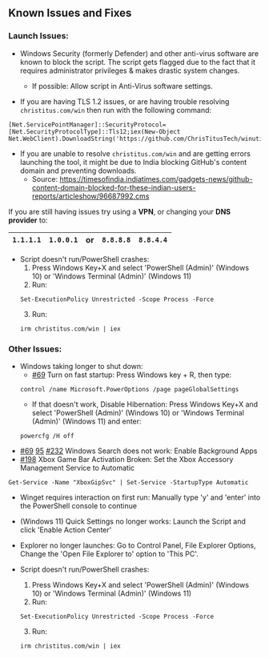 ## Known Issues and Fixes

### Launch Issues:

- Windows Security (formerly Defender) and other anti-virus software are known to block the script. The script gets flagged due to the fact that it requires administrator privileges & makes drastic system changes.
  - If possible: Allow script in Anti-Virus software settings.

- If you are having TLS 1.2 issues, or are having trouble resolving `christitus.com/win` then run with the following command:

```
[Net.ServicePointManager]::SecurityProtocol=[Net.SecurityProtocolType]::Tls12;iex(New-Object Net.WebClient).DownloadString('https://github.com/ChrisTitusTech/winutil/releases/latest/download/winutil.ps1')
```

- If you are unable to resolve `christitus.com/win` and are getting  errors launching the tool, it might be due to India blocking GitHub's content domain and preventing downloads.
  - Source: <https://timesofindia.indiatimes.com/gadgets-news/github-content-domain-blocked-for-these-indian-users-reports/articleshow/96687992.cms>

If you are still having issues try using a **VPN**, or changing your **DNS provider** to:

| `1.1.1.1` | `1.0.0.1` | or  | `8.8.8.8` | `8.8.4.4` |
|---------|---------|-----|---------|---------|

- Script doesn't run/PowerShell crashes:
  1. Press Windows Key+X and select 'PowerShell (Admin)' (Windows 10) or 'Windows Terminal (Admin)' (Windows 11)
  2. Run:
  ```
  Set-ExecutionPolicy Unrestricted -Scope Process -Force
  ```
  3. Run:
  ```
  irm christitus.com/win | iex
  ```
  
### Other Issues:

- Windows taking longer to shut down:
  - [#69](https://github.com/ChrisTitusTech/winutil/issues/69) Turn on fast startup: Press Windows key + R, then type:
  ```
  control /name Microsoft.PowerOptions /page pageGlobalSettings
  ```
  - If that doesn't work, Disable Hibernation: Press Windows Key+X and select 'PowerShell (Admin)' (Windows 10) or 'Windows Terminal (Admin)' (Windows 11) and enter:
  ```
  powercfg /H off
  ```
- [#69](https://github.com/ChrisTitusTech/winutil/issues/69) [95](https://github.com/ChrisTitusTech/winutil/issues/95) [#232](https://github.com/ChrisTitusTech/winutil/issues/232) Windows Search does not work: Enable Background Apps
- [#198](https://github.com/ChrisTitusTech/winutil/issues/198) Xbox Game Bar Activation Broken: Set the Xbox Accessory Management Service to Automatic
```
Get-Service -Name "XboxGipSvc" | Set-Service -StartupType Automatic
```

- Winget requires interaction on first run: Manually type 'y' and 'enter' into the PowerShell console to continue
- (Windows 11) Quick Settings no longer works: Launch the Script and click 'Enable Action Center'

- Explorer no longer launches: Go to Control Panel, File Explorer Options, Change the 'Open File Explorer to' option to 'This PC'.

- Script doesn't run/PowerShell crashes:
  1. Press Windows Key+X and select 'PowerShell (Admin)' (Windows 10) or 'Windows Terminal (Admin)' (Windows 11)
  2. Run:
  ```
  Set-ExecutionPolicy Unrestricted -Scope Process -Force
  ```
  3. Run:
  ```
  irm christitus.com/win | iex
  ```
